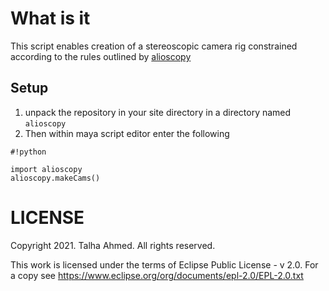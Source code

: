 # What is it #

This script enables creation of a stereoscopic camera rig constrained according to the rules outlined by [alioscopy](http://www.alioscopy.com)

## Setup

1. unpack the repository in your site directory in a directory named `alioscopy`
2. Then within maya script editor enter the following

```
#!python

import alioscopy
alioscopy.makeCams()
```
LICENSE
=======

Copyright 2021. Talha Ahmed. All rights reserved.

This work is licensed under the terms of Eclipse Public License - v 2.0.
For a copy see https://www.eclipse.org/org/documents/epl-2.0/EPL-2.0.txt
